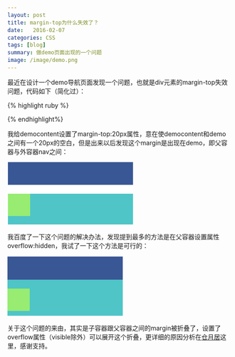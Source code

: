 ```yaml
---
layout: post
title: margin-top为什么失效了？
date:   2016-02-07 
categories: CSS
tags: [blog]  
summary: 做demo页面出现的一个问题
image: /image/demo.png
---
```

最近在设计一个demo导航页面发现一个问题，也就是div元素的margin-top失效问题，代码如下（简化过）：

{% highlight ruby %}
<body>
<nav class="navbar">   
</nav>
<div class="demo"></div>
<div class="democontent"></div>
</div>
</body>
{% endhighlight%}

我给democontent设置了margin-top:20px属性，意在使democontent和demo之间有一个20px的空白，但是出来以后发现这个margin是出现在demo，即父容器与外容器nav之间：

![margin](/image/margin1.png)

我百度了一下这个问题的解决办法，发现提到最多的方法是在父容器设置属性overflow:hidden，我试了一下这个方法是可行的：

![margin](/image/margin2.png)

关于这个问题的来由，其实是子容器跟父容器之间的margin被折叠了，设置了overflow属性（visible除外）可以展开这个折叠，更详细的原因分析在[仓月居](http://www.cnblogs.com/vingi/articles/2575672.html)这里，感谢支持。



